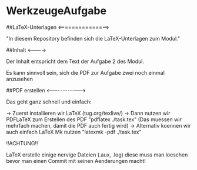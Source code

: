 # WerkzeugeAufgabe

##LaTeX-Unterlagen
<===============>

"In diesem Repository befinden sich die LaTeX-Unterlagen zum Modul."

##Inhalt
<---->


Der Inhalt entspricht dem Text der Aufgabe 2 des Modul.

Es kann sinnvoll sein, sich die PDF zur Aufgabe zwei noch einmal
anzusehen


##PDF erstellen
<----------->

Das geht ganz schnell und einfach:

-> Zuerst installieren wir LaTeX (tug.org/texlive/)
-> Dann nutzen wir PDFLaTeX zum Erstellen des PDF
	"pdflatex ./task.tex" (Das muessen wir mehrfach machen, damit die PDF auch fertig wird)
-> Alternativ koennen wir auch einfach LaTeX Mk nutzen 
	"latexmk -pdf ./task.tex"


!!ACHTUNG!!

LaTeX erstelle einige nervige Dateien (.aux, .log) diese muss man loeschen bevor
man einen Commit mit seinen Aenderungen macht!
